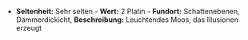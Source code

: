  - **Seltenheit:** Sehr selten - **Wert:** 2 Platin - **Fundort:** Schattenebenen, Dämmerdickicht, **Beschreibung:** Leuchtendes Moos, das Illusionen erzeugt
